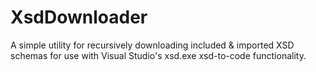 XsdDownloader
=============

A simple utility for recursively downloading included &amp; imported XSD schemas for use with Visual Studio's xsd.exe xsd-to-code functionality.
